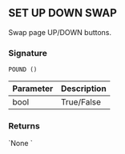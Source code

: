 ## SET UP DOWN SWAP

Swap page UP/DOWN buttons.


### Signature

`POUND ()`


| Parameter | Description |
| --- | --- |
| bool | True/False |


### Returns

\`None
\`